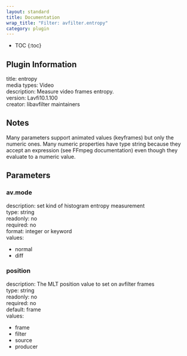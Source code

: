 ```yaml
---
layout: standard
title: Documentation
wrap_title: "Filter: avfilter.entropy"
category: plugin
---
```

* TOC
{:toc}

## Plugin Information

title: entropy  
media types:
Video  
description: Measure video frames entropy.  
version: Lavfi10.1.100  
creator: libavfilter maintainers  

## Notes

Many parameters support animated values (keyframes) but only the numeric ones. Many numeric properties have type string because they accept an expression (see FFmpeg documentation) even though they evaluate to a numeric value.

## Parameters

### av.mode

  
description:
set kind of histogram entropy measurement  
type: string  
readonly: no  
required: no  
format: integer or keyword  
values:  

* normal
* diff

### position

  
description:
The MLT position value to set on avfilter frames  
type: string  
readonly: no  
required: no  
default: frame  
values:  

* frame
* filter
* source
* producer

